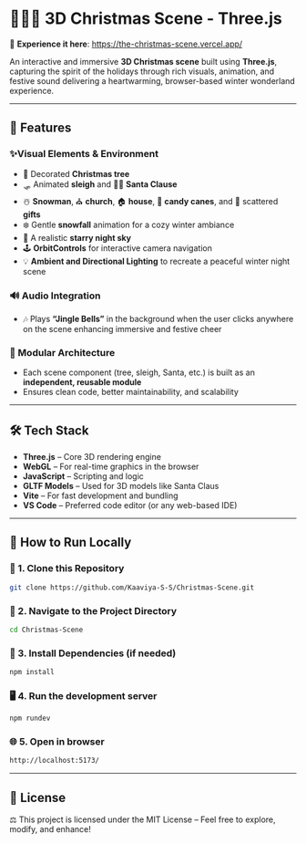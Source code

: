 # 🎄🎅🏻 3D Christmas Scene - Three.js
🔗 **Experience it here**: https://the-christmas-scene.vercel.app/  

An interactive and immersive **3D Christmas scene** built using **Three.js**, capturing the spirit of the holidays through rich visuals, animation, and festive sound delivering a heartwarming, browser-based winter wonderland experience.  

---

## 🌟 Features  
### ✨Visual Elements & Environment  
- 🎄 Decorated **Christmas tree**  
- 🛷 Animated **sleigh** and 🎅🏻 **Santa Clause**
- ☃️ **Snowman**, ⛪ **church**, 🏠 **house**, 🍭 **candy canes**, and 🎁 scattered **gifts**   
- ❄️ Gentle **snowfall** animation for a cozy winter ambiance  
- 🌌 A realistic **starry night sky**  
- 🕹️ **OrbitControls** for interactive camera navigation  
- 💡 **Ambient and Directional Lighting** to recreate a peaceful winter night scene  

### 🔊 Audio Integration  
- 🎶 Plays **“Jingle Bells”** in the background when the user clicks anywhere on the scene enhancing immersive and festive cheer  

### 🧩 Modular Architecture
- Each scene component (tree, sleigh, Santa, etc.) is built as an **independent, reusable module**
- Ensures clean code, better maintainability, and scalability  

---

## 🛠️ Tech Stack

- **Three.js** – Core 3D rendering engine
- **WebGL** – For real-time graphics in the browser
- **JavaScript** – Scripting and logic
- **GLTF Models** – Used for 3D models like Santa Claus
- **Vite** – For fast development and bundling  
- **VS Code** – Preferred code editor (or any web-based IDE) 

---

## 🚀 How to Run Locally
### 🔗 1. Clone this Repository
```bash
git clone https://github.com/Kaaviya-S-S/Christmas-Scene.git
```
### 📁 2. Navigate to the Project Directory
```bash
cd Christmas-Scene
```
### 🔧 3. Install Dependencies (if needed)
```bash
npm install
```
### 🖥️ 4. Run the development server
```bash
npm rundev
```
### 🌐 5. Open in browser
```bash
http://localhost:5173/
```



---
## 📜 License  
⚖️ This project is licensed under the MIT License – Feel free to explore, modify, and enhance!
